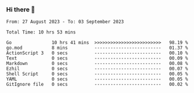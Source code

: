 ### Hi there 👋

<!--
**zhumeme/zhumeme** is a ✨ _special_ ✨ repository because its `README.md` (this file) appears on your GitHub profile.

Here are some ideas to get you started:

- 🔭 I’m currently working on ...
- 🌱 I’m currently learning ...
- 👯 I’m looking to collaborate on ...
- 🤔 I’m looking for help with ...
- 💬 Ask me about ...
- 📫 How to reach me: ...
- 😄 Pronouns: ...
- ⚡ Fun fact: ...
-->

<!--START_SECTION:waka-->

```all_time
From: 27 August 2023 - To: 03 September 2023

Total Time: 10 hrs 53 mins

Go               10 hrs 41 mins  >>>>>>>>>>>>>>>>>>>>>>>>>   98.19 %
go.mod           8 mins          -------------------------   01.37 %
ActionScript 3   0 secs          -------------------------   00.10 %
Text             0 secs          -------------------------   00.09 %
Markdown         0 secs          -------------------------   00.08 %
Ezhil            0 secs          -------------------------   00.07 %
Shell Script     0 secs          -------------------------   00.05 %
YAML             0 secs          -------------------------   00.05 %
GitIgnore file   0 secs          -------------------------   00.02 %
```

<!--END_SECTION:waka-->
